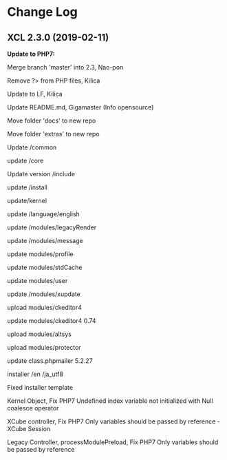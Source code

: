 # Change Log

## XCL 2.3.0 (2019-02-11)

**Update to PHP7:**

Merge branch 'master' into 2.3, Nao-pon

Remove ?> from PHP files, Kilica

Update to LF, Kilica

Update README.md, Gigamaster (Info opensource)

Move folder 'docs' to new repo

Move folder 'extras' to new repo

Update /common

update /core

Update version /include

update /install

update/kernel

update /language/english

update /modules/legacyRender

update /modules/message

update modules/profile

update modules/stdCache

update modules/user

update /modules/xupdate

upload modules/ckeditor4

update modules/ckeditor4 0.74

upload modules/altsys

upload modules/protector

update class.phpmailer 5.2.27

installer /en /ja_utf8

Fixed installer template

Kernel Object, Fix PHP7 Undefined index variable not initialized with Null coalesce operator

XCube controller, Fix PHP7 Only variables should be passed by reference - XCube Session

Legacy Controller, processModulePreload, Fix PHP7 Only variables should be passed by reference
